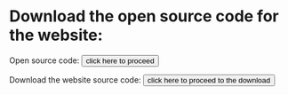   
  # Download the open source code for the website:
  
  
  Open source code: <a href="https://github.com/1000YearsLater/1000YearsLater.github.io"><button type="button">click here to proceed</button></a>
  
  
  Download the website source code: <a href="https://github.com/1000YearsLater/1000YearsLater.github.io/archive/main.zip"><button type="button">click here to proceed to the download</button></a>
